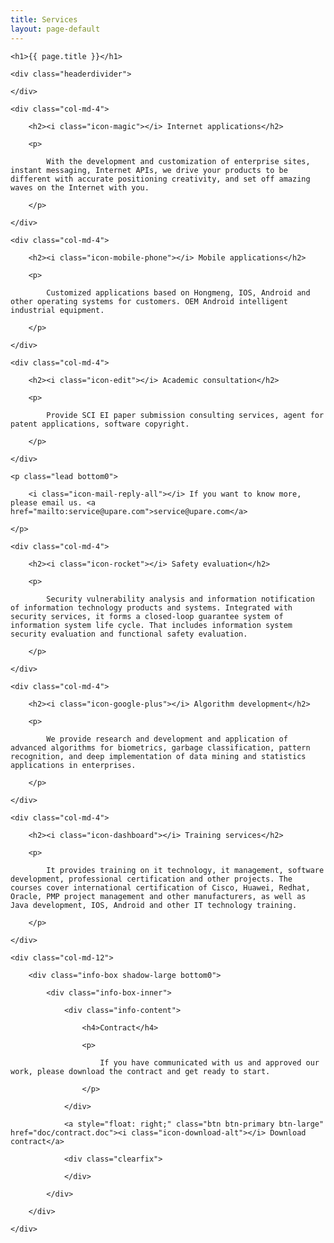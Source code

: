 ```yaml
---
title: Services
layout: page-default
---
```


<div class="page-header">

    <h1>{{ page.title }}</h1>

    <div class="headerdivider">

    </div>

</div>

<div class="row services">

    <div class="col-md-4">

        <h2><i class="icon-magic"></i> Internet applications</h2>

        <p>

            With the development and customization of enterprise sites, instant messaging, Internet APIs, we drive your products to be different with accurate positioning creativity, and set off amazing waves on the Internet with you.

        </p>

    </div>

    <div class="col-md-4">

        <h2><i class="icon-mobile-phone"></i> Mobile applications</h2>

        <p>

            Customized applications based on Hongmeng, IOS, Android and other operating systems for customers. OEM Android intelligent industrial equipment.

        </p>

    </div>

    <div class="col-md-4">

        <h2><i class="icon-edit"></i> Academic consultation</h2>

        <p>

            Provide SCI EI paper submission consulting services, agent for patent applications, software copyright.

        </p>

    </div>

</div>

<div class="row graysection text-center">

    <p class="lead bottom0">

        <i class="icon-mail-reply-all"></i> If you want to know more, please email us. <a href="mailto:service@upare.com">service@upare.com</a>

    </p>

</div>

<div class="row services">

    <div class="col-md-4">

        <h2><i class="icon-rocket"></i> Safety evaluation</h2>

        <p>

            Security vulnerability analysis and information notification of information technology products and systems. Integrated with security services, it forms a closed-loop guarantee system of information system life cycle. That includes information system security evaluation and functional safety evaluation.

        </p>

    </div>

    <div class="col-md-4">

        <h2><i class="icon-google-plus"></i> Algorithm development</h2>

        <p>

            We provide research and development and application of advanced algorithms for biometrics, garbage classification, pattern recognition, and deep implementation of data mining and statistics applications in enterprises.

        </p>

    </div>

    <div class="col-md-4">

        <h2><i class="icon-dashboard"></i> Training services</h2>

        <p>

            It provides training on it technology, it management, software development, professional certification and other projects. The courses cover international certification of Cisco, Huawei, Redhat, Oracle, PMP project management and other manufacturers, as well as Java development, IOS, Android and other IT technology training.

        </p>

    </div>

</div>

<div class="row top30">

    <div class="col-md-12">

        <div class="info-box shadow-large bottom0">

            <div class="info-box-inner">

                <div class="info-content">

                    <h4>Contract</h4>

                    <p>

                        If you have communicated with us and approved our work, please download the contract and get ready to start.

                    </p>

                </div>

                <a style="float: right;" class="btn btn-primary btn-large" href="doc/contract.doc"><i class="icon-download-alt"></i> Download contract</a>

                <div class="clearfix">

                </div>

            </div>

        </div>

    </div>

</div>